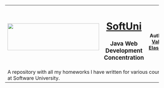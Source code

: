 <!-- Head Start -->
<table border="0" width="100%" cellspacing="1" cellpadding="3"  align="center">
	<tbody>
		<tr>
			<th align="center" width="38%">
				<a title="Software University" href="https://softuni.bg/" target="_blank">
					<img style="text-align: center;" src="http://www.nakov.com/wp-content/uploads/2012/03/Software-University-logo-horizontal.png" width="300" height="88" alt="" />
				</a>
			</th>
			<th align="center" width="27%">
				<h1><a href="https://softuni.bg/">SoftUni</a></h1>
				<h3>Java Web<br>Development<br>Concentration</h3>
					</th>
					<th align="center" width="35%">
						<p>
							<a title="GitHub Valeri Elashvili" href="https://github.com/valerielashvili" target="">
								<img style="text-align:center;" src="https://avatars0.githubusercontent.com/u/25770665?s=200&v=4" alt="" />
							</a>
						</p>
						<p>
							<img align="bottom" style="text-align: right;" src="https://media.licdn.com/mpr/mpr/shrink_100_100/AAEAAQAAAAAAAANyAAAAJGRlZTNlZDQwLTk4YTItNDA1MS04MzBjLWJmNGQ5M2RmZGUxYw.png" width="17" height="17" alt="" />
							Author: 
							<strong>
								<a title="LinkedIn/valerielashvili" href="https://www.linkedin.com/in/valerielashvili/" target="_blank">Valeri Elashvili</a>
							</strong>
						</p>
					</th>
				</tr>
				<tr>
					<td colspan="3">
						<div>A repository with all my homeworks I have written for various courses at Software University.</div>
					</td>
				</tr>
			</tbody>
		</table>
		<!-- Head End -->
		